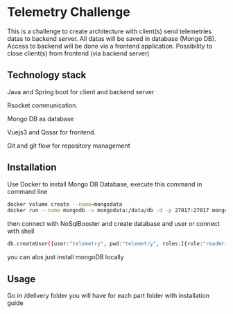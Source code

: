 # Telemetry Challenge

This is a challenge to create architecture with client(s) send telemetries datas to backend server. All datas will be saved in database (Mongo DB).
Access to backend will be done via a frontend application.
Possibility to close client(s) from frontend (via backend server)
## Technology stack

Java and Spring boot for client and backend server

Rsocket communication. 

Mongo DB as database

Vuejs3 and Qasar for frontend. 

Git and git flow for repository management
## Installation

Use Docker to install Mongo DB Database, execute this command in command line

```bash
docker volume create --name=mongodata
docker run --name mongodb -v mongodata:/data/db -d -p 27017:27017 mongo
```
then connect with NoSqlBooster and create database and user or connect with shell

```bash
db.createUser({user:"telemetry", pwd:"telemetry", roles:[{role:"readWrite", db: "telemetry"}]});
```
you can alos just install mongoDB locally

## Usage

Go in /delivery folder you will have for each part folder with installation guide